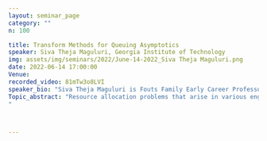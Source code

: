 ```yaml
---
layout: seminar_page
category: ""
n: 100

title: Transform Methods for Queuing Asymptotics
speaker: Siva Theja Maguluri, Georgia Institute of Technology
img: assets/img/seminars/2022/June-14-2022_Siva Theja Maguluri.png
date: 2022-06-14 17:00:00 
Venue: 
recorded_video: 81mTw3o8LVI
speaker_bio: "Siva Theja Maguluri is Fouts Family Early Career Professor and Assistant Professor in the H. Milton Stewart School of Industrial and Systems Engineering at Georgia Tech. He obtained his Ph.D. and MS in ECE as well as MS in Applied Math from UIUC, and B.Tech in Electrical Engineering from IIT Madras. His research interests span the areas of Control, Optimization, Algorithms and Applied Probability. In particular, he works on Reinforcement Learning theory, scheduling, resource allocation and revenue optimization problems that arise in a variety of systems including Data Centers, Cloud Computing, Wireless Networks, Block Chains, Ride hailing systems, etc. His research and teaching are recognized through several awards including the  “Best Publication in Applied Probability” award, NSF CAREER award, second place award at INFORMS JFIG best paper competition, Student best paper award at IFIP Performance, “CTL/BP Junior Faculty Teaching Excellence Award,” and “Student Recognition of Excellence in Teaching: Class of 1934 CIOS Award.”"
Topic_abstract: "Resource allocation problems that arise in various engineering systems such as data centers, wireless networks, cloud computing, ride hailing etc are modeled using queues. However, except in simple examples, it is not possible to obtain closed form expressions on delay, queue lengths, and their distributions, and so various asymptotic views are adopted. In this talk, I will focus on the heavy-traffic limit where the system is loaded close to its maximum capacity. Over the last few years, our group developed transform methods to study heavy-traffic limits of queues, and applied them to study a variety of systems: a single server queue, load balancing system, input-queued switches that arise in data center networks, queues with abandonments, two-sided queues that arise in online platforms such as ride-hailing, and stationary behavior of SGD based machine learning algorithms. In some of these cases, our approach presents a simpler alternative proofs to known results. However, others such as the switch were not amenable to other methods, and so our approach obtains the first known results. The key ingredient in the method is to work with drift arguments of exponential test functions, and this naturally enables us to exploit results from Laplace and Fourier transforms. The talk will give a tutorial style overview of the method while presenting some of the aforementioned results in more detail. No background on queueing or heavy-traffic is expected.
"



---
```


